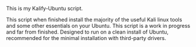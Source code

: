 This is my Kalify-Ubuntu script.

This script when finished install the majority of the useful Kali linux tools and some other essentials on your Ubuntu. This script is a work in progress and far from finished.
Designed to run on a clean install of Ubuntu, recommended for the minimal installation with third-party drivers.